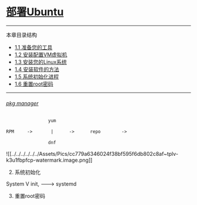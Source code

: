 # [部署Ubuntu](https://www.linuxprobe.com/basic-learning-01.html)



---
本章目录结构

-   [1.1 准备您的工具](https://www.linuxprobe.com/basic-learning-01.html#11)
-   [1.2 安装配置VM虚拟机](https://www.linuxprobe.com/basic-learning-01.html#12_VM)
-   [1.3 安装您的Linux系统](https://www.linuxprobe.com/basic-learning-01.html#13_Linux)
-   [1.4 安装软件的方法](https://www.linuxprobe.com/basic-learning-01.html#14)
-   [1.5 系统初始化进程](https://www.linuxprobe.com/basic-learning-01.html#15)
-   [1.6 重置root密码](https://www.linuxprobe.com/basic-learning-01.html#16_root)

---



######  [pkg manager](https://juejin.cn/post/6884417656699486221)

```tex
				yum		
				
RPM		->		 |		->		repo		->		
				
				dnf
```

![[../../../../../../Assets/Pics/cc779a6346024f38bf595f6db802c8af~tplv-k3u1fbpfcp-watermark.image.png]]

2. 系统初始化

System V init, ---> systemd

3. 重置root密码
